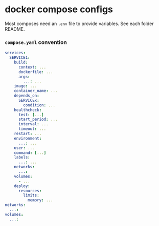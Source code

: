 # docker compose configs

Most composes need an `.env` file to provide variables. See each folder README.

### `compose.yaml` convention

```yaml
services:
  SERVICE1:
    build:
      context: ...
      dockerfile: ...
      args:
        ...: ...
    image: ...
    container_name: ...
    depends_on:
      SERVICEx:
        condition: ...
    healthcheck:
      test: [...]
      start_period: ...
      interval: ...
      timeout: ...
    restart: ...
    environment:
      ...: ...
    user: ...
    command: [...]
    labels:
      ...: ...
    networks:
      ...:
    volumes:
      - ...
    deploy:
      resources:
        limits:
          memory: ...
networks:
  ...:
volumes:
  ...:
```
